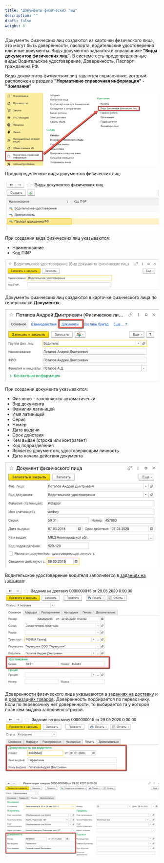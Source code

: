 ```yaml
---
title: "Документы физических лиц"
description: ""
draft: false
weight: 8
---
```


Документы физических лиц создаются из карточки физического лица, это могут быть доверенности, паспорта, водительские удостоверения или иные документы. Виды документов задаются в справочнике **"Виды документов физических лиц"**. В системе есть предопределенные виды: Водительское удостоверение, Доверенность, Паспорт гражданина РФ.

Виды документов физических лиц задаются справочнике, который расположен в разделе **"Нормативно справочная информация"** - **"Компания"**

[![1][1]][1]

Предопределенные виды документов физических лиц:

[![2][2]][2]

При создании вида физических лиц указываются:

- Наименование
- Код ПФР

[![3][3]][3]

Документы физических лиц создаются в карточке физического лица по гиперссылке **Документы**:

[![4][4]][4]

При создании документа указываются:

- Физ.лицо - заполняется автоматически
- Вид документа
- Фамилия латиницей
- Имя латиницей
- Серия
- Номер
- Дата выдачи
- Срок действия
- Кем выдан (строка или контрагент)
- Код подразделения
- Является документом, удостоверяющим личность
- Дата начала действия документа

[![5][5]][5]

Водительское удостоверение водителя заполняется в [заданиях на доставку](../CustomerService/FormationOfShipments/PlanningOfShipments/DistributionOfShipmentsByCar.md):

[![6][6]][6]

Доверенности физического лица указываются в [заданиях на доставку](../CustomerService/FormationOfShipments/PlanningOfShipments/DistributionOfShipmentsByCar.md) и в [реализациях товаров](../CustomerService/FormationOfShipments/FormationOfTheAccompanyingDocuments/FormationOfTheImplementationsOfProducts.md). Доверенность подбирается по перевозчику. Если по перевозчику нет доверенности, то выбирается та у которой поле кем выдана заполнено строкой.

[![7][7]][7]

[![8][8]][8]

[1]:1.png
[2]:2.png
[3]:3.png
[4]:4.png
[5]:5.png
[6]:6.png
[7]:7.png
[8]:8.png
